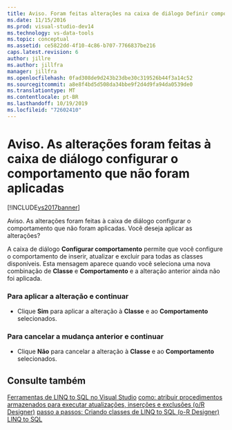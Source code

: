 ```yaml
---
title: Aviso. Foram feitas alterações na caixa de diálogo Definir comportamento que não foram aplicadas | Microsoft Docs
ms.date: 11/15/2016
ms.prod: visual-studio-dev14
ms.technology: vs-data-tools
ms.topic: conceptual
ms.assetid: ce5822dd-4f10-4c86-b707-7766837be216
caps.latest.revision: 6
author: jillre
ms.author: jillfra
manager: jillfra
ms.openlocfilehash: 0fad308de9d243b23dbe30c319526b44f3a14c52
ms.sourcegitcommit: a8e8f4bd5d508da34bbe9f2d4d9fa94da0539de0
ms.translationtype: MT
ms.contentlocale: pt-BR
ms.lasthandoff: 10/19/2019
ms.locfileid: "72602410"
---
```

# <a name="warning-changes-have-been-made-to-the-configure-behavior-dialog-box-that-have-not-been-applied"></a>Aviso. As alterações foram feitas à caixa de diálogo configurar o comportamento que não foram aplicadas
[!INCLUDE[vs2017banner](../includes/vs2017banner.md)]

Aviso. As alterações foram feitas à caixa de diálogo configurar o comportamento que não foram aplicadas. Você deseja aplicar as alterações?

 A caixa de diálogo **Configurar comportamento** permite que você configure o comportamento de inserir, atualizar e excluir para todas as classes disponíveis. Esta mensagem aparece quando você seleciona uma nova combinação de **Classe** e **Comportamento** e a alteração anterior ainda não foi aplicada.

### <a name="to-apply-the-change-and-continue"></a>Para aplicar a alteração e continuar

- Clique **Sim** para aplicar a alteração à **Classe** e ao **Comportamento** selecionados.

### <a name="to-cancel-the-previous-change-and-continue"></a>Para cancelar a mudança anterior e continuar

- Clique **Não** para cancelar a alteração à **Classe** e ao **Comportamento** selecionados.

## <a name="see-also"></a>Consulte também
 [Ferramentas de LINQ to SQL no Visual Studio](../data-tools/linq-to-sql-tools-in-visual-studio2.md) [como: atribuir procedimentos armazenados para executar atualizações, inserções e exclusões (o/R Designer)](../data-tools/how-to-assign-stored-procedures-to-perform-updates-inserts-and-deletes-o-r-designer.md) [passo a passos: Criando classes de LINQ to SQL (o-R Designer)](https://msdn.microsoft.com/library/35aad4a4-2e8a-46e2-ae09-5fbfd333c233) [LINQ to SQL](https://msdn.microsoft.com/library/73d13345-eece-471a-af40-4cc7a2f11655)
